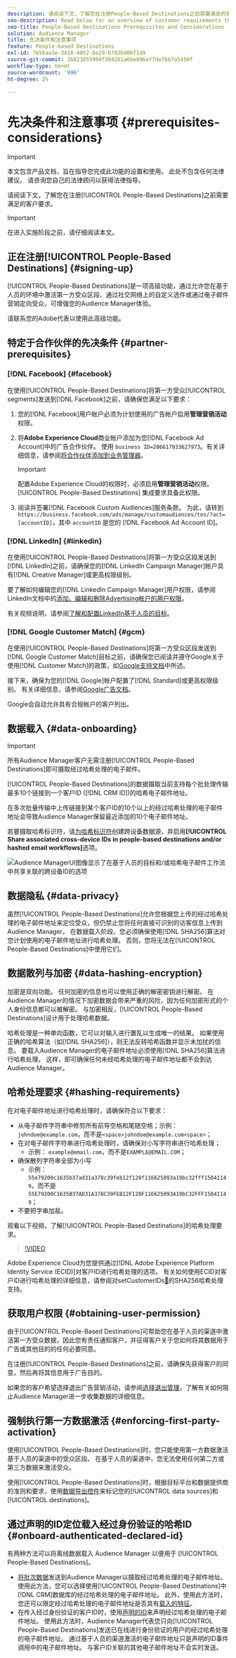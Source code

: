 ```yaml
---
description: 请阅读下文，了解您在注册People-Based Destinations之前需要满足的客户要求。
seo-description: Read below for an overview of customer requirements that you need to meet before signing up for People-Based Destinations.
seo-title: People-Based Destinations Prerequisites and Considerations
solution: Audience Manager
title: 先决条件和注意事项
feature: People-based Destinations
exl-id: 7656aa3e-3410-4052-8e29-b702bd0bf149
source-git-commit: 2b823855994f394261a66e896ef7de7bb7a5450f
workflow-type: tm+mt
source-wordcount: '996'
ht-degree: 2%

---
```



# 先决条件和注意事项 {#prerequisites-considerations}

>[!IMPORTANT]
>本文包含产品文档，旨在指导您完成此功能的设置和使用。 此处不包含任何法律建议。 请咨询您自己的法律顾问以获得法律指导。

请阅读下文，了解您在注册[!UICONTROL People-Based Destinations]之前需要满足的客户要求。

>[!IMPORTANT]
> 在进入实施阶段之前，请仔细阅读本文。

## 正在注册[!UICONTROL People-Based Destinations] {#signing-up}

[!UICONTROL People-Based Destinations]是一项高级功能，通过允许您在基于人员的环境中激活第一方受众区段、通过社交网络上的自定义选件或通过电子邮件营销定向受众，可增强您的Audience Manager体验。

请联系您的Adobe代表以使用此高级功能。

## 特定于合作伙伴的先决条件 {#partner-prerequisites}

### [!DNL Facebook] {#facebook}

在使用[!UICONTROL People-Based Destinations]将第一方受众[!UICONTROL segments]发送到[!DNL Facebook]之前，请确保您满足以下要求：

1. 您的[!DNL Facebook]用户帐户必须为计划使用的广告帐户启用&#x200B;**管理营销活动**&#x200B;权限。
2. 将&#x200B;**Adobe Experience Cloud**&#x200B;商业帐户添加为您[!DNL Facebook Ad Account]中的广告合作伙伴。 使用 `business ID=206617933627973`。有关详细信息，请参阅[将合作伙伴添加到业务管理器](https://www.facebook.com/business/help/1717412048538897)。

   >[!IMPORTANT]
   >配置Adobe Experience Cloud的权限时，必须启用&#x200B;**管理营销活动**&#x200B;权限。 [!UICONTROL People-Based Destinations] 集成要求具备此权限。

3. 阅读并签署[!DNL Facebook Custom Audiences]服务条款。 为此，请转到 `https://business.facebook.com/ads/manage/customaudiences/tos/?act=[accountID]`，其中 `accountID` 是您的 [!DNL Facebook Ad Account ID]。

### [!DNL LinkedIn] {#linkedin}

在使用[!UICONTROL People-Based Destinations]将第一方受众区段发送到[!DNL LinkedIn]之前，请确保您的[!DNL LinkedIn Campaign Manager]帐户具有[!DNL Creative Manager]或更高权限级别。

要了解如何编辑您的[!DNL LinkedIn Campaign Manager]用户权限，请参阅LinkedIn文档中的[添加、编辑和删除Advertising帐户的用户权限](https://www.linkedin.com/help/lms/answer/5753)。

有关视频说明，请参阅[了解和配置LinkedIn基于人员的目标](https://experienceleague.adobe.com/docs/audience-manager-learn/tutorials/data-activation/people-based-destinations/understanding-and-configuring-the-linkedin-pbd.html?lang=zh-Hans)。

### [!DNL Google Customer Match] {#gcm}

在使用[!UICONTROL People-Based Destinations]将第一方受众区段发送到[!DNL Google Customer Match]目标之前，请确保您已阅读并遵守Google关于使用[!DNL Customer Match]的政策，如[Google支持文档](https://support.google.com/google-ads/answer/6299717)中所述。

接下来，确保为您的[!DNL Google]帐户配置了[!DNL Standard]或更高权限级别。 有关详细信息，请参阅[Google广告文档](https://support.google.com/google-ads/answer/9978556?visit_id=637611563637058259-4176462731&amp;rd=1)。

Google会自动允许具有合规帐户的客户列出。

## 数据载入 {#data-onboarding}

>[!IMPORTANT]
>
>所有Audience Manager客户无需注册[!UICONTROL People-Based Destinations]即可摄取经过哈希处理的电子邮件。

[!UICONTROL People-Based Destinations]的数据摄取当前支持每个批处理传输最多10个链接到一个客户ID ([!DNL CRM ID])的哈希电子邮件地址。

在多次批量传输中上传链接到某个客户ID的10个以上的经过哈希处理的电子邮件地址会导致Audience Manager保留最近添加的10个电子邮件地址。

若要摄取哈希标识符，请[为哈希标识符](../create-data-source-hashed-emails.md)创建跨设备数据源，并启用&#x200B;**[!UICONTROL Share associated cross-device IDs in people-based destinations and/or hashed email workflows]**&#x200B;选项。

![Audience ManagerUI图像显示了在基于人员的目标和/或哈希电子邮件工作流中共享关联的跨设备ID的选项](assets/data-source-share-ids.png)

## 数据隐私 {#data-privacy}

虽然[!UICONTROL People-Based Destinations]允许您根据您上传的经过哈希处理的电子邮件地址来定位受众，但仍禁止您将任何直接可识别的访客信息上传到Audience Manager。 在数据载入阶段，您必须确保使用[!DNL SHA256]算法对您计划使用的电子邮件地址进行哈希处理。 否则，您将无法在[!UICONTROL People-Based Destinations]中使用它们。

## 数据散列与加密 {#data-hashing-encryption}

加密是双向功能。 任何加密的信息也可以使用正确的解密密钥进行解密。 在Audience Manager的情况下加密数据会带来严重的风险，因为任何加密形式的个人身份信息都可以被解密。 与加密相反，[!UICONTROL People-Based Destinations]设计用于处理哈希数据。

哈希处理是一种单向函数，它可以对输入进行置乱以生成唯一的结果。 如果使用正确的哈希算法（如[!DNL SHA256]），则无法反转哈希函数并显示未加扰的信息。 要载入Audience Manager的电子邮件地址必须使用[!DNL SHA256]算法进行哈希处理。 这样，即可确保任何未经哈希处理的电子邮件地址都不会到达Audience Manager。

## 哈希处理要求 {#hashing-requirements}

在对电子邮件地址进行哈希处理时，请确保符合以下要求：

* 从电子邮件字符串中修剪所有前导空格和尾随空格；示例： `johndoe@example.com`，而不是`<space>johndoe@example.com<space>`；
* 在对电子邮件字符串进行哈希处理时，请确保对小写字符串进行哈希处理；
   * 示例： `example@email.com`，而不是`EXAMPLE@EMAIL.COM`；
* 确保散列字符串全部为小写
   * 示例： `55e79200c1635b37ad31a378c39feb12f120f116625093a19bc32fff15041149`，而不是`55E79200C1635B37AD31A378C39FEB12F120F116625093A19bC32FFF15041149`；
* 不要把字串加盐。

观看以下视频，了解[!UICONTROL People-Based Destinations]的哈希处理要求。

>[!VIDEO](https://video.tv.adobe.com/v/29003/)

Adobe Experience Cloud为您提供通过[!DNL Adobe Experience Platform Identity Service (ECID)]对客户ID进行哈希处理的选项。 有关如何使用ECID对客户ID进行哈希处理的详细信息，请参阅对setCustomerIDs[&#128279;](https://experienceleague.adobe.com/docs/id-service/using/reference/hashing-support.html?lang=zh-Hans)的SHA256哈希处理支持。

## 获取用户权限 {#obtaining-user-permission}

由于[!UICONTROL People-Based Destinations]可帮助您在基于人员的渠道中激活第一方受众数据，因此您有责任通知客户，并征得客户关于您如何将其数据用于广告或其他目的的任何必要同意。

在注册[!UICONTROL People-Based Destinations]之前，请确保先获得客户的同意，然后再将其信息用于广告目的。

如果您的客户希望选择退出广告营销活动，请参阅[选择退出管理](../../overview/data-security-and-privacy/data-privacy-requests.md)，了解有关如何阻止Audience Manager进一步收集数据的详细信息。

## 强制执行第一方数据激活 {#enforcing-first-party-activation}

使用[!UICONTROL People-Based Destinations]时，您只能使用第一方数据激活基于人员的渠道中的受众区段。 在基于人员的渠道中，您无法使用任何第二方或第三方数据来激活受众。

使用[!UICONTROL People-Based Destinations]时，根据目标平台和数据提供商的准则和要求，使用[数据导出控件](../data-export-controls.md)来标记您的[!UICONTROL data sources]和[!UICONTROL destinations]。

## 通过声明的ID定位载入经过身份验证的哈希ID {#onboard-authenticated-declared-id}

有两种方法可以将离线数据载入 Audience Manager 以便用于 [!UICONTROL People-Based Destinations]。

* [将批次数据](../../integration/sending-audience-data/batch-data-transfer-explained/batch-data-transfer-overview.md)发送到Audience Manager以摄取经过哈希处理的电子邮件地址。 使用此方法，您可以选择使用[!UICONTROL People-Based Destinations]中[!DNL CRM]数据库的经过哈希处理的电子邮件地址。 此外，使用此方法时，您还可以限定经过哈希处理的电子邮件地址是否具有[载入的特征](../traits/trait-and-segment-qualification-reference.md)。
* 在传入经过身份验证的客户ID时，使用[声明的ID](../declared-ids.md)来声明经过哈希处理的电子邮件地址。 使用此方法时，Audience Manager代表您只向[!UICONTROL People-Based Destinations]发送已在线进行身份验证的用户的经过哈希处理的电子邮件地址。 通过基于人员的渠道激活的电子邮件地址只是声明的ID事件调用中的电子邮件地址。 与客户ID关联的其他电子邮件地址不会实时发送。

